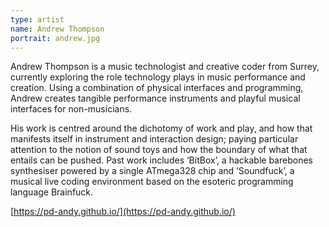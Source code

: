 ```yaml
---
type: artist
name: Andrew Thompson
portrait: andrew.jpg
---
```


Andrew Thompson is a music technologist and creative coder from Surrey, currently exploring the role technology plays in music performance and creation. Using a combination of physical interfaces and programming, Andrew creates tangible performance instruments and playful musical interfaces for non-musicians.

His work is centred around the dichotomy of work and play, and how that manifests itself in instrument and interaction design; paying particular attention to the notion of sound toys and how the boundary of what that entails can be pushed. Past work includes ‘BitBox’, a hackable barebones synthesiser powered by a single ATmega328 chip and ‘Soundfuck’, a musical live coding environment based on the esoteric programming language Brainfuck.

[https://pd-andy.github.io/](https://pd-andy.github.io/)
